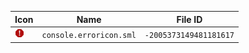 | Icon | Name | File ID |
| ---  | ---  | ---     |
| ![](console.erroricon.sml.png) | `console.erroricon.sml` | `-2005373149481181617` |
